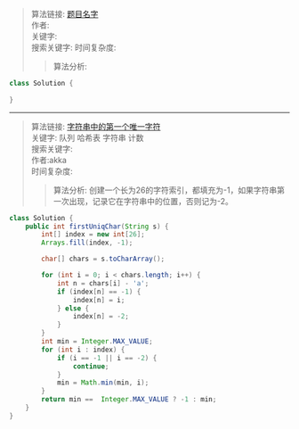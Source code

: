 >算法链接: [题目名字]()  
作者:  
关键字:  
搜索关键字:
时间复杂度:  
>>算法分析:  
```java
class Solution {
    
}
```
---

>算法链接: [字符串中的第一个唯一字符](https://leetcode.cn/leetbook/read/top-interview-questions/xaph0j/)  
关键字: 队列 哈希表 字符串 计数  
搜索关键字:  
作者:akka    
时间复杂度:  
>>算法分析: 创建一个长为26的字符索引，都填充为-1，如果字符串第一次出现，记录它在字符串中的位置，否则记为-2。
```java
class Solution {
    public int firstUniqChar(String s) {
        int[] index = new int[26];
        Arrays.fill(index, -1);

        char[] chars = s.toCharArray();

        for (int i = 0; i < chars.length; i++) {
            int n = chars[i] - 'a';
            if (index[n] == -1) {
                index[n] = i;
            } else {
                index[n] = -2;
            }
        }
        int min = Integer.MAX_VALUE;
        for (int i : index) {
            if (i == -1 || i == -2) {
                continue;
            }
            min = Math.min(min, i);
        }
        return min ==  Integer.MAX_VALUE ? -1 : min;
    }
}
```
